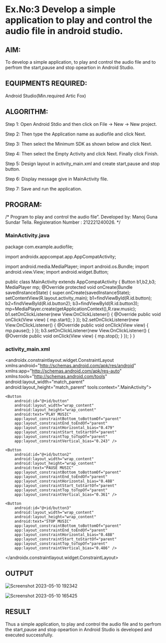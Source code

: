 # Ex.No:3 Develop a simple application to play and control the audio file in android studio.


## AIM:

To develop a simple application, to play and control the audio file and to perfrom the start,pause and stop opeartion in Android Studio.

## EQUIPMENTS REQUIRED:

Android Studio(Min.required Artic Fox)

## ALGORITHM:

Step 1: Open Android Stdio and then click on File -> New -> New project.

Step 2: Then type the Application name as audiofile and click Next. 

Step 3: Then select the Minimum SDK as shown below and click Next.

Step 4: Then select the Empty Activity and click Next. Finally click Finish.

Step 5: Design layout in activity_main.xml and create start,pause and stop button.

Step 6: Display message give in MainActivity file.

Step 7: Save and run the application.

## PROGRAM:

/*
Program to play and control the audio file”.
Developed by: Manoj Guna Sundar Tella.
Registeration Number : 212221240026.
*/

### MainActivity.java

package com.example.audiofile;

import androidx.appcompat.app.AppCompatActivity;

import android.media.MediaPlayer;
import android.os.Bundle;
import android.view.View;
import android.widget.Button;

public class MainActivity extends AppCompatActivity {
    Button b1,b2,b3;
    MediaPlayer mp;
    @Override
    protected void onCreate(Bundle savedInstanceState) {
        super.onCreate(savedInstanceState);
        setContentView(R.layout.activity_main);
        b1=findViewById(R.id.button);
        b2=findViewById(R.id.button2);
        b3=findViewById(R.id.button3);
        mp=MediaPlayer.create(getApplicationContext(),R.raw.music);
        b1.setOnClickListener(new View.OnClickListener() {
            @Override
            public void onClick(View view) {
                mp.start();
            }
        });
        b2.setOnClickListener(new View.OnClickListener() {
            @Override
            public void onClick(View view) {
                mp.pause();
            }
        });
        b3.setOnClickListener(new View.OnClickListener() {
            @Override
            public void onClick(View view) {
                mp.stop();
            }
        });
    }
}

### activity_main.xml

<?xml version="1.0" encoding="utf-8"?>
<androidx.constraintlayout.widget.ConstraintLayout xmlns:android="http://schemas.android.com/apk/res/android"
    xmlns:app="http://schemas.android.com/apk/res-auto"
    xmlns:tools="http://schemas.android.com/tools"
    android:layout_width="match_parent"
    android:layout_height="match_parent"
    tools:context=".MainActivity">

    <Button
        android:id="@+id/button"
        android:layout_width="wrap_content"
        android:layout_height="wrap_content"
        android:text="PLAY MUSIC"
        app:layout_constraintBottom_toBottomOf="parent"
        app:layout_constraintEnd_toEndOf="parent"
        app:layout_constraintHorizontal_bias="0.479"
        app:layout_constraintStart_toStartOf="parent"
        app:layout_constraintTop_toTopOf="parent"
        app:layout_constraintVertical_bias="0.243" />

    <Button
        android:id="@+id/button2"
        android:layout_width="wrap_content"
        android:layout_height="wrap_content"
        android:text="PAUSE MUSIC"
        app:layout_constraintBottom_toBottomOf="parent"
        app:layout_constraintEnd_toEndOf="parent"
        app:layout_constraintHorizontal_bias="0.488"
        app:layout_constraintStart_toStartOf="parent"
        app:layout_constraintTop_toTopOf="parent"
        app:layout_constraintVertical_bias="0.361" />

    <Button
        android:id="@+id/button3"
        android:layout_width="wrap_content"
        android:layout_height="wrap_content"
        android:text="STOP MUSIC"
        app:layout_constraintBottom_toBottomOf="parent"
        app:layout_constraintEnd_toEndOf="parent"
        app:layout_constraintHorizontal_bias="0.488"
        app:layout_constraintStart_toStartOf="parent"
        app:layout_constraintTop_toTopOf="parent"
        app:layout_constraintVertical_bias="0.486" />
</androidx.constraintlayout.widget.ConstraintLayout>

## OUTPUT
![Screenshot 2023-05-10 192342](https://github.com/21003698/Advance-Android-Odd-/assets/93427522/070fae92-1838-4d2a-bd88-e6458504ca34)

![Screenshot 2023-05-10 165425](https://github.com/21003698/Advance-Android-Odd-/assets/93427522/6f6026b3-4afb-4c2c-a6fd-c6c112822357)



## RESULT
   Thus a simple application, to play and control the audio file and to perfrom the start,pause and stop opeartion in Android Studio is developed and executed successfully.
